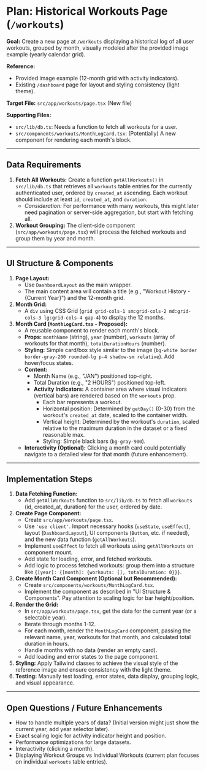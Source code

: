 # Plan: Historical Workouts Page (`/workouts`)

**Goal:** Create a new page at `/workouts` displaying a historical log of all user workouts, grouped by month, visually modeled after the provided image example (yearly calendar grid).

**Reference:** 
- Provided image example (12-month grid with activity indicators).
- Existing `/dashboard` page for layout and styling consistency (light theme).

**Target File:** `src/app/workouts/page.tsx` (New file)

**Supporting Files:**
- `src/lib/db.ts`: Needs a function to fetch all workouts for a user.
- `src/components/workouts/MonthLogCard.tsx`: (Potentially) A new component for rendering each month's block.

---

## Data Requirements

1.  **Fetch All Workouts:** Create a function `getAllWorkouts()` in `src/lib/db.ts` that retrieves all `workouts` table entries for the currently authenticated user, ordered by `created_at` ascending. Each workout should include at least `id`, `created_at`, and `duration`.
    *   *Consideration:* For performance with many workouts, this might later need pagination or server-side aggregation, but start with fetching all.
2.  **Workout Grouping:** The client-side component (`src/app/workouts/page.tsx`) will process the fetched workouts and group them by year and month.

---

## UI Structure & Components

1.  **Page Layout:**
    *   Use `DashboardLayout` as the main wrapper.
    *   The main content area will contain a title (e.g., "Workout History - {Current Year}") and the 12-month grid.
2.  **Month Grid:**
    *   A `div` using CSS Grid (`grid grid-cols-1 sm:grid-cols-2 md:grid-cols-3 lg:grid-cols-4 gap-4`) to display the 12 months.
3.  **Month Card (`MonthLogCard.tsx` - Proposed):**
    *   A reusable component to render each month's block.
    *   **Props:** `monthName` (string), `year` (number), `workouts` (array of workouts for that month), `totalDurationHours` (number).
    *   **Styling:** Simple card/box style similar to the image (`bg-white border border-gray-200 rounded-lg p-4 shadow-sm relative`). Add hover/focus states.
    *   **Content:**
        *   Month Name (e.g., "JAN") positioned top-right.
        *   Total Duration (e.g., "2 HOURS") positioned top-left.
        *   **Activity Indicators:** A container area where visual indicators (vertical bars) are rendered based on the `workouts` prop.
            *   Each bar represents a workout.
            *   Horizontal position: Determined by `getDay()` (0-30) from the workout's `created_at` date, scaled to the container width.
            *   Vertical height: Determined by the workout's `duration`, scaled relative to the maximum duration in the dataset or a fixed reasonable max.
            *   Styling: Simple black bars (`bg-gray-900`).
    *   **Interactivity (Optional):** Clicking a month card could potentially navigate to a detailed view for that month (future enhancement).

---

## Implementation Steps

1.  **Data Fetching Function:**
    *   Add `getAllWorkouts` function to `src/lib/db.ts` to fetch all `workouts` (id, created_at, duration) for the user, ordered by date.
2.  **Create Page Component:**
    *   Create `src/app/workouts/page.tsx`.
    *   Use `'use client'`. Import necessary hooks (`useState`, `useEffect`), layout (`DashboardLayout`), UI components (`Button`, etc. if needed), and the new data function (`getAllWorkouts`).
    *   Implement `useEffect` to fetch all workouts using `getAllWorkouts` on component mount.
    *   Add state for loading, error, and fetched workouts.
    *   Add logic to process fetched workouts: group them into a structure like `{[year]: {[month]: {workouts: [], totalDuration: 0}}}`.
3.  **Create Month Card Component (Optional but Recommended):**
    *   Create `src/components/workouts/MonthLogCard.tsx`.
    *   Implement the component as described in "UI Structure & Components". Pay attention to scaling logic for bar height/position.
4.  **Render the Grid:**
    *   In `src/app/workouts/page.tsx`, get the data for the current year (or a selectable year).
    *   Iterate through months 1-12.
    *   For each month, render the `MonthLogCard` component, passing the relevant name, year, workouts for that month, and calculated total duration in hours.
    *   Handle months with no data (render an empty card).
    *   Add loading and error states to the page component.
5.  **Styling:** Apply Tailwind classes to achieve the visual style of the reference image and ensure consistency with the light theme.
6.  **Testing:** Manually test loading, error states, data display, grouping logic, and visual appearance.

---

## Open Questions / Future Enhancements

-   How to handle multiple years of data? (Initial version might just show the current year, add year selector later).
-   Exact scaling logic for activity indicator height and position.
-   Performance optimizations for large datasets.
-   Interactivity (clicking a month).
-   Displaying Workout Groups vs Individual Workouts (current plan focuses on individual `workouts` table entries). 